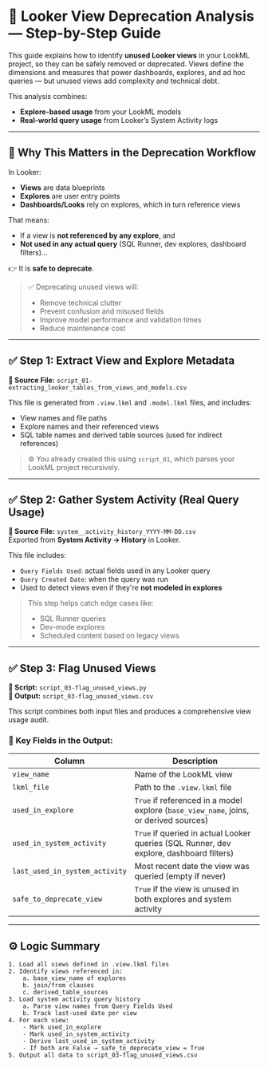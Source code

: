 # 🧱 Looker View Deprecation Analysis — Step-by-Step Guide

This guide explains how to identify **unused Looker views** in your LookML project, so they can be safely removed or deprecated. Views define the dimensions and measures that power dashboards, explores, and ad hoc queries — but unused views add complexity and technical debt.

This analysis combines:
- **Explore-based usage** from your LookML models
- **Real-world query usage** from Looker’s System Activity logs

---

## 🎯 Why This Matters in the Deprecation Workflow

In Looker:
- **Views** are data blueprints
- **Explores** are user entry points
- **Dashboards/Looks** rely on explores, which in turn reference views

That means:
- If a view is **not referenced by any explore**, and
- **Not used in any actual query** (SQL Runner, dev explores, dashboard filters)...

👉 It is **safe to deprecate**.

> ✅ Deprecating unused views will:
> - Remove technical clutter
> - Prevent confusion and misused fields
> - Improve model performance and validation times
> - Reduce maintenance cost

---

## ✅ Step 1: Extract View and Explore Metadata

**📄 Source File:** `script_01-extracting_looker_tables_from_views_and_models.csv`

This file is generated from `.view.lkml` and `.model.lkml` files, and includes:
- View names and file paths
- Explore names and their referenced views
- SQL table names and derived table sources (used for indirect references)

> ⚙️ You already created this using `script_01`, which parses your LookML project recursively.

---

## ✅ Step 2: Gather System Activity (Real Query Usage)

**📄 Source File:** `system__activity_history_YYYY-MM-DD.csv`  
Exported from **System Activity → History** in Looker.

This file includes:
- `Query Fields Used`: actual fields used in any Looker query
- `Query Created Date`: when the query was run
- Used to detect views even if they're **not modeled in explores**

> This step helps catch edge cases like:
> - SQL Runner queries
> - Dev-mode explores
> - Scheduled content based on legacy views

---

## ✅ Step 3: Flag Unused Views

**📜 Script:** `script_03-flag_unused_views.py`  
**📄 Output:** `script_03-flag_unused_views.csv`

This script combines both input files and produces a comprehensive view usage audit.

### 🧠 Key Fields in the Output:

| Column | Description |
|--------|-------------|
| `view_name` | Name of the LookML view |
| `lkml_file` | Path to the `.view.lkml` file |
| `used_in_explore` | `True` if referenced in a model explore (`base_view_name`, joins, or derived sources) |
| `used_in_system_activity` | `True` if queried in actual Looker queries (SQL Runner, dev explore, dashboard filters) |
| `last_used_in_system_activity` | Most recent date the view was queried (empty if never) |
| `safe_to_deprecate_view` | `True` if the view is unused in both explores and system activity |

---

## ⚙️ Logic Summary

```text
1. Load all views defined in .view.lkml files
2. Identify views referenced in:
    a. base_view_name of explores
    b. join/from clauses
    c. derived_table_sources
3. Load system activity query history
    a. Parse view names from Query Fields Used
    b. Track last-used date per view
4. For each view:
    - Mark used_in_explore
    - Mark used_in_system_activity
    - Derive last_used_in_system_activity
    - If both are False → safe_to_deprecate_view = True
5. Output all data to script_03-flag_unused_views.csv
